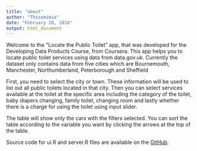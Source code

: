 ```yaml
---
title: "about"
author: "Thisomimie"
date: "February 28, 2016"
output: html_document
---
```



Welcome to the "Locate the Public Toilet" app, that was developed for the Developing Data Products Course, from Coursera. This app helps you to locate public toilet services using data from data.gov.uk. Currently the dataset only contains data from five cities which are Bournemouth, Manchester, Northumberland, Peterborough and Sheffield

First, you need to select the city or town. These information will be used to list out all public toilets located in that city. Then you can select services available at the toilet at the specific area including the category of the toilet, baby diapers changing, family toilet, changing room and lastly whether there is a charge for using the toilet using input slider.

The table will show only the cars with the filters selected. You can sort the table according to the variable you want by clicking the arrows at the top of the table.

Source code for ui.R and server.R files are available on the [GitHub](https://github.com/raencinas/dataproducts).